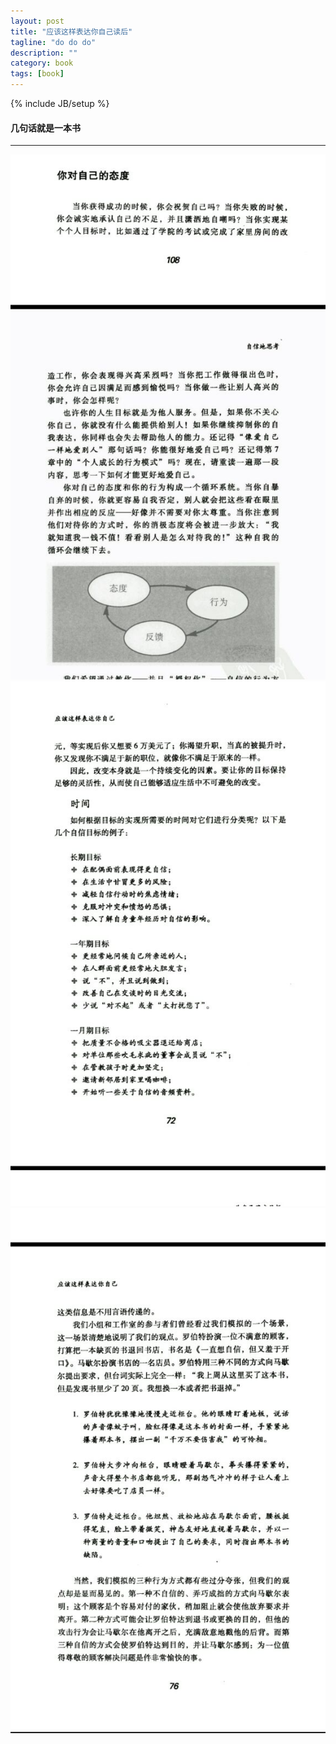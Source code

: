 ```yaml
--- 
layout: post 
title: "应该这样表达你自己读后" 
tagline: "do do do" 
description: "" 
category: book 
tags: [book] 
--- 
```

{% include JB/setup %}

#### 几句话就是一本书

***

![love yourself](/resource/应该这样表达你自己读后/love_yourself.jpg)
![you_shold_do](/resource/应该这样表达你自己读后/you_shold_do.jpg)
![自信表达思想f](/resource/应该这样表达你自己读后/自信表达思想.jpg)

